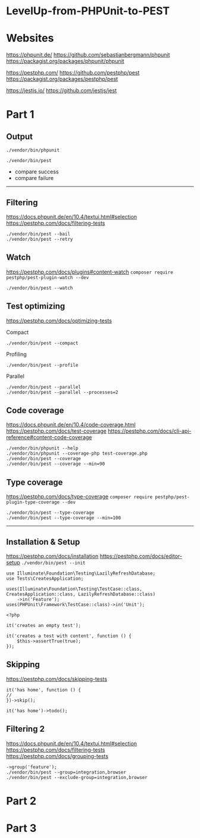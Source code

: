 # LevelUp-from-PHPUnit-to-PEST

# Websites
https://phpunit.de/
https://github.com/sebastianbergmann/phpunit
https://packagist.org/packages/phpunit/phpunit

https://pestphp.com/
https://github.com/pestphp/pest
https://packagist.org/packages/pestphp/pest

https://jestjs.io/
https://github.com/jestjs/jest


# Part 1

## Output
`./vendor/bin/phpunit`

`./vendor/bin/pest`

- compare success
- compare failure

---

## Filtering

https://docs.phpunit.de/en/10.4/textui.html#selection
https://pestphp.com/docs/filtering-tests
```
./vendor/bin/pest --bail
./vendor/bin/pest --retry
```

## Watch
https://pestphp.com/docs/plugins#content-watch
`composer require pestphp/pest-plugin-watch --dev`

```
./vendor/bin/pest --watch
```


## Test optimizing
https://pestphp.com/docs/optimizing-tests

Compact
```
./vendor/bin/pest --compact
```

Profiling
```
./vendor/bin/pest --profile
```

Parallel
```
./vendor/bin/pest --parallel
./vendor/bin/pest --parallel --processes=2
```

## Code coverage
https://docs.phpunit.de/en/10.4/code-coverage.html
https://pestphp.com/docs/test-coverage
https://pestphp.com/docs/cli-api-reference#content-code-coverage

```
./vendor/bin/phpunit --help
./vendor/bin/phpunit --coverage-php test-coverage.php
./vendor/bin/pest --coverage
./vendor/bin/pest --coverage --min=90
```

## Type coverage
https://pestphp.com/docs/type-coverage
`composer require pestphp/pest-plugin-type-coverage --dev`

```
./vendor/bin/pest --type-coverage
./vendor/bin/pest --type-coverage --min=100
```

---

## Installation & Setup
https://pestphp.com/docs/installation
https://pestphp.com/docs/editor-setup
`./vendor/bin/pest --init`

```
use Illuminate\Foundation\Testing\LazilyRefreshDatabase;
use Tests\CreatesApplication;

uses(Illuminate\Foundation\Testing\TestCase::class, CreatesApplication::class, LazilyRefreshDatabase::class)
    ->in('Feature');
uses(PHPUnit\Framework\TestCase::class)->in('Unit');
```

```
<?php

it('creates an empty test');

it('creates a test with content', function () {
    $this->assertTrue(true);
});
```

## Skipping

https://pestphp.com/docs/skipping-tests

```
it('has home', function () {
//
})->skip();
```

```
it('has home')->todo();
```

## Filtering 2

https://docs.phpunit.de/en/10.4/textui.html#selection
https://pestphp.com/docs/filtering-tests
https://pestphp.com/docs/grouping-tests

```
->group('feature');
./vendor/bin/pest --group=integration,browser
./vendor/bin/pest --exclude-group=integration,browser
```


# Part 2


# Part 3

